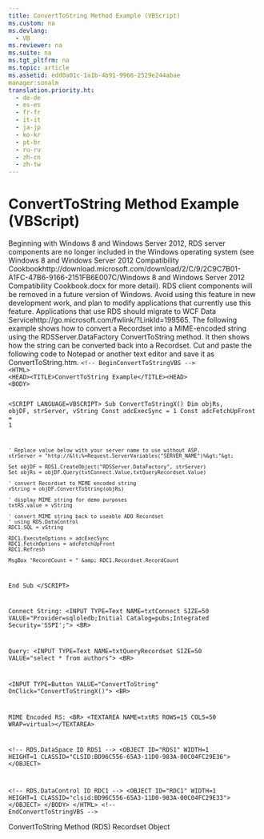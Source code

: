 ```yaml
---
title: ConvertToString Method Example (VBScript)
ms.custom: na
ms.devlang: 
  - VB
ms.reviewer: na
ms.suite: na
ms.tgt_pltfrm: na
ms.topic: article
ms.assetid: edd0a01c-1a1b-4b91-9966-2529e244abae
manager:sonalm
translation.priority.ht: 
  - de-de
  - es-es
  - fr-fr
  - it-it
  - ja-jp
  - ko-kr
  - pt-br
  - ru-ru
  - zh-cn
  - zh-tw
---
```

# ConvertToString Method Example (VBScript)
<?xml version="1.0" encoding="utf-8"?>
<developerReferenceWithoutSyntaxDocument xmlns="http://ddue.schemas.microsoft.com/authoring/2003/5" xmlns:xlink="http://www.w3.org/1999/xlink" xmlns:xsi="http://www.w3.org/2001/XMLSchema-instance" xsi:schemaLocation="http://ddue.schemas.microsoft.com/authoring/2003/5 http://dduestorage.blob.core.windows.net/ddueschema/developer.xsd">
  <introduction>
    <alert class="important">
      <para>Beginning with Windows 8 and Windows Server 2012, RDS server components are no longer included in the Windows operating system (see Windows 8 and <externalLink><linkText>Windows Server 2012 Compatibility Cookbook</linkText><linkUri>http://download.microsoft.com/download/2/C/9/2C9C7B01-A1FC-47B6-9166-2151FB6E007C/Windows 8 and Windows Server 2012 Compatibility Cookbook.docx</linkUri></externalLink> for more detail). RDS client components will be removed in a future version of Windows. Avoid using this feature in new development work, and plan to modify applications that currently use this feature. Applications that use RDS should migrate to <externalLink><linkText>WCF Data Service</linkText><linkUri>http://go.microsoft.com/fwlink/?LinkId=199565</linkUri></externalLink>.</para>
    </alert>
    <para>The following example shows how to convert a <legacyBold>Recordset</legacyBold> into a MIME-encoded string using the <legacyBold>RDSServer.DataFactory</legacyBold> <legacyBold>ConvertToString</legacyBold> method. It then shows how the string can be converted back into a <legacyBold>Recordset</legacyBold>. Cut and paste the following code to Notepad or another text editor and save it as <legacyBold>ConvertToString.htm</legacyBold>.</para>
    <code>&lt;!-- BeginConvertToStringVBS --&gt;
&lt;HTML&gt;
&lt;HEAD&gt;&lt;TITLE&gt;ConvertToString Example&lt;/TITLE&gt;&lt;HEAD&gt;
&lt;BODY&gt;

&lt;SCRIPT LANGUAGE=VBSCRIPT&gt;
Sub ConvertToStringX()
    Dim objRs, objDF, strServer, vString
    Const adcExecSync = 1
    Const adcFetchUpFront = 1

    ' Replace value below with your server name to use without ASP.
    strServer = "http://&lt;%=Request.ServerVariables("SERVER_NAME")%&gt;"&gt;

    Set objDF = RDS1.CreateObject("RDSServer.DataFactory", strServer)
    Set objRs = objDF.Query(txtConnect.Value,txtQueryRecordset.Value)

    ' convert Recordset to MIME encoded string
    vString = objDF.ConvertToString(objRs)

    ' display MIME string for demo purposes
    txtRS.value = vString

    ' convert MIME string back to useable ADO Recordset 
    ' using RDS.DataControl
    RDC1.SQL = vString

    RDC1.ExecuteOptions = adcExecSync
    RDC1.FetchOptions = adcFetchUpFront
    RDC1.Refresh

    MsgBox "RecordCount = " &amp; RDC1.Recordset.RecordCount
End Sub 
&lt;/SCRIPT&gt;

Connect String: 
 &lt;INPUT TYPE=Text NAME=txtConnect SIZE=50 
    VALUE="Provider=sqloledb;Initial Catalog=pubs;Integrated Security='SSPI';"&gt; 
 &lt;BR&gt;

Query: 
 &lt;INPUT TYPE=Text NAME=txtQueryRecordset SIZE=50 
    VALUE="select * from authors"&gt; 
 &lt;BR&gt;

 &lt;INPUT TYPE=Button VALUE="ConvertToString" OnClick="ConvertToStringX()"&gt;
 &lt;BR&gt;

MIME Encoded RS: &lt;BR&gt;
 &lt;TEXTAREA NAME=txtRS ROWS=15 COLS=50 WRAP=virtual&gt;&lt;/TEXTAREA&gt;

&lt;!-- RDS.DataSpace  ID RDS1 --&gt;
 &lt;OBJECT ID="RDS1" WIDTH=1 HEIGHT=1
     CLASSID="CLSID:BD96C556-65A3-11D0-983A-00C04FC29E36"&gt;
 &lt;/OBJECT&gt;

&lt;!-- RDS.DataControl ID RDC1 --&gt;
 &lt;OBJECT ID="RDC1" WIDTH=1 HEIGHT=1 
     CLASSID="clsid:BD96C556-65A3-11D0-983A-00C04FC29E33"&gt;
 &lt;/OBJECT&gt;
&lt;/BODY&gt;
&lt;/HTML&gt;
&lt;!-- EndConvertToStringVBS --&gt;</code>
  </introduction>
  <relatedTopics>
<link xlink:href="b3f36bc8-6f69-49b0-83cd-2ccd3afebfbe">ConvertToString Method (RDS)</link>
<link xlink:href="ede1415f-c3df-4cc5-a05b-2576b2b84b60">Recordset Object</link>
</relatedTopics>
</developerReferenceWithoutSyntaxDocument>